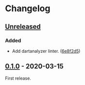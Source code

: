 # Changelog

## [Unreleased]

### Added

- Add dartanalyzer linter. ([6e8f2d5](https://github.com/totakke/bosslint/commit/6e8f2d5))

## [0.1.0] - 2020-03-15

First release.

[Unreleased]: https://github.com/totakke/bosslint/compare/0.1.0...HEAD
[0.1.0]: https://github.com/totakke/bosslint/compare/b32d91e...0.1.0
